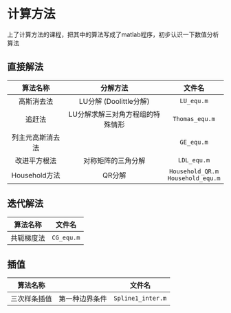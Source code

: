 ﻿# 计算方法
上了计算方法的课程，把其中的算法写成了matlab程序，初步认识一下数值分析算法

## 直接解法

|算法名称           |分解方法|文件名|
|:----------------:|:----:|:-----:|
|高斯消去法|LU分解 (Doolittle分解)| `LU_equ.m` |
|  追赶法 |LU分解求解三对角方程组的特殊情形| `Thomas_equ.m` |
|列主元高斯消去法|                       | `GE_equ.m` |
|改进平方根法|对称矩阵的三角分解| `LDL_equ.m` |
|Household方法|QR分解| `Household_QR.m` <br> `Household_equ.m` |

## 迭代解法
|算法名称   |  文件名  |
|:--------:|:--------:|
|共轭梯度法 |`CG_equ.m`|

## 插值
|  算法名称   |             |     文件名      |
|:----------:|:-----------:|:---------------:|
|三次样条插值 |第一种边界条件|`Spline1_inter.m`|